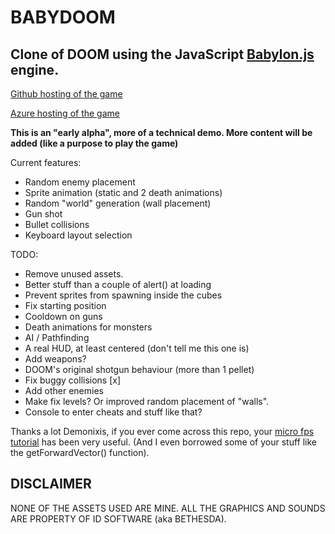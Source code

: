 # BABYDOOM
## Clone of DOOM using the JavaScript [Babylon.js](http://www.babylonjs.com/) engine.

[Github hosting of the game](http://arc0re.github.io/)


[Azure hosting of the game](http://babydoom.azurewebsites.net/)

__This is an "early alpha", more of a technical demo. More content will be added (like a purpose to play the game)__

Current features:

+ Random enemy placement
+ Sprite animation (static and 2 death animations)
+ Random "world" generation (wall placement)
+ Gun shot
+ Bullet collisions
+ Keyboard layout selection

TODO:

+ Remove unused assets.
+ Better stuff than a couple of alert() at loading
+ Prevent sprites from spawning inside the cubes
+ Fix starting position
+ Cooldown on guns
+ Death animations for monsters
+ AI / Pathfinding
+ A real HUD, at least centered (don't tell me this one is)
+ Add weapons?
+ DOOM's original shotgun behaviour (more than 1 pellet)
+ Fix buggy collisions [x]
+ Add other enemies
+ Make fix levels? Or improved random placement of "walls".
+ Console to enter cheats and stuff like that?

Thanks a lot Demonixis, if you ever come across this repo, your [micro fps tutorial](http://www.demonixis.net/blog/un-micro-fps-en-javascript-avec-babylonjs/)
has been very useful. (And I even borrowed some of your stuff like the getForwardVector() function).


## DISCLAIMER

NONE OF THE ASSETS USED ARE MINE. ALL THE GRAPHICS AND SOUNDS ARE PROPERTY OF ID SOFTWARE (aka BETHESDA).